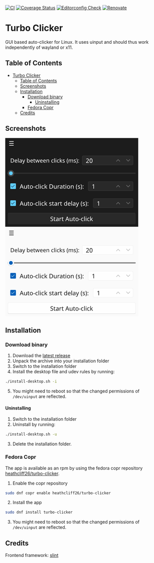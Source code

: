 [![CI](https://github.com/heathcliff26/turbo-clicker/actions/workflows/ci.yaml/badge.svg?event=push)](https://github.com/heathcliff26/turbo-clicker/actions/workflows/ci.yaml)
[![Coverage Status](https://coveralls.io/repos/github/heathcliff26/turbo-clicker/badge.svg)](https://coveralls.io/github/heathcliff26/turbo-clicker)
[![Editorconfig Check](https://github.com/heathcliff26/turbo-clicker/actions/workflows/editorconfig-check.yaml/badge.svg?event=push)](https://github.com/heathcliff26/turbo-clicker/actions/workflows/editorconfig-check.yaml)
[![Renovate](https://github.com/heathcliff26/turbo-clicker/actions/workflows/renovate.yaml/badge.svg)](https://github.com/heathcliff26/turbo-clicker/actions/workflows/renovate.yaml)

# Turbo Clicker

GUI based auto-clicker for Linux. It uses uinput and should thus work independently of wayland or x11.

## Table of Contents

- [Turbo Clicker](#turbo-clicker)
  - [Table of Contents](#table-of-contents)
  - [Screenshots](#screenshots)
  - [Installation](#installation)
    - [Download binary](#download-binary)
      - [Uninstalling](#uninstalling)
    - [Fedora Copr](#fedora-copr)
  - [Credits](#credits)

## Screenshots

![](screenshots/window-dark.png#gh-dark-mode-only)
![](screenshots/window-light.png#gh-light-mode-only)

## Installation

### Download binary

1. Download the [latest release](https://github.com/heathcliff26/turbo-clicker/releases/latest)
2. Unpack the archive into your installation folder
3. Switch to the installation folder
4. Install the desktop file and udev rules by running:
```bash
./install-desktop.sh -i
```
5. You might need to reboot so that the changed permissions of `/dev/uinput` are reflected.

#### Uninstalling

1. Switch to the installation folder
2. Uninstall by running:
```bash
./install-desktop.sh -u
```
3. Delete the installation folder.

### Fedora Copr

The app is available as an rpm by using the fedora copr repository [heathcliff26/turbo-clicker](https://copr.fedorainfracloud.org/coprs/heathcliff26/turbo-clicker/).
1. Enable the copr repository
```bash
sudo dnf copr enable heathcliff26/turbo-clicker
```
2. Install the app
```bash
sudo dnf install turbo-clicker
```
3. You might need to reboot so that the changed permissions of `/dev/uinput` are reflected.

## Credits

Frontend framework: [slint](https://slint.dev/)
